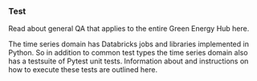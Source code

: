 ﻿### Test

Read about general QA that applies to the entire Green Energy Hub here.

The time series domain has Databricks jobs and libraries implemented in Python. So in addition to common test types the time series domain also has a testsuite of Pytest unit tests. Information about and instructions on how to execute these tests are outlined here.